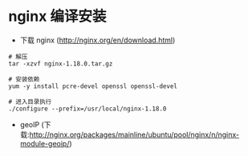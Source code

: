 # nginx 编译安装

- 下载 nginx (http://nginx.org/en/download.html)

```
# 解压
tar -xzvf nginx-1.18.0.tar.gz

# 安装依赖
yum -y install pcre-devel openssl openssl-devel

# 进入目录执行
./configure --prefix=/usr/local/nginx-1.18.0
```

- geoIP (下载:http://nginx.org/packages/mainline/ubuntu/pool/nginx/n/nginx-module-geoip/)
